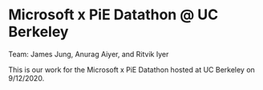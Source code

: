 # Microsoft x PiE Datathon @ UC Berkeley
Team: James Jung, Anurag Aiyer, and Ritvik Iyer

This is our work for the Microsoft x PiE Datathon hosted at UC Berkeley on 9/12/2020. 
